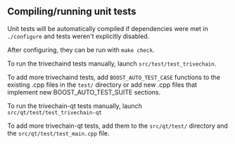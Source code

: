 Compiling/running unit tests
------------------------------------

Unit tests will be automatically compiled if dependencies were met in `./configure`
and tests weren't explicitly disabled.

After configuring, they can be run with `make check`.

To run the trivechaind tests manually, launch `src/test/test_trivechain`.

To add more trivechaind tests, add `BOOST_AUTO_TEST_CASE` functions to the existing
.cpp files in the `test/` directory or add new .cpp files that
implement new BOOST_AUTO_TEST_SUITE sections.

To run the trivechain-qt tests manually, launch `src/qt/test/test_trivechain-qt`

To add more trivechain-qt tests, add them to the `src/qt/test/` directory and
the `src/qt/test/test_main.cpp` file.
